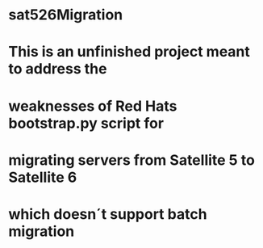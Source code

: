 # sat526Migration
# This is an unfinished project meant to address the
# weaknesses of Red Hats bootstrap.py script for
# migrating servers from Satellite 5 to Satellite 6
# which doesn´t support batch migration
